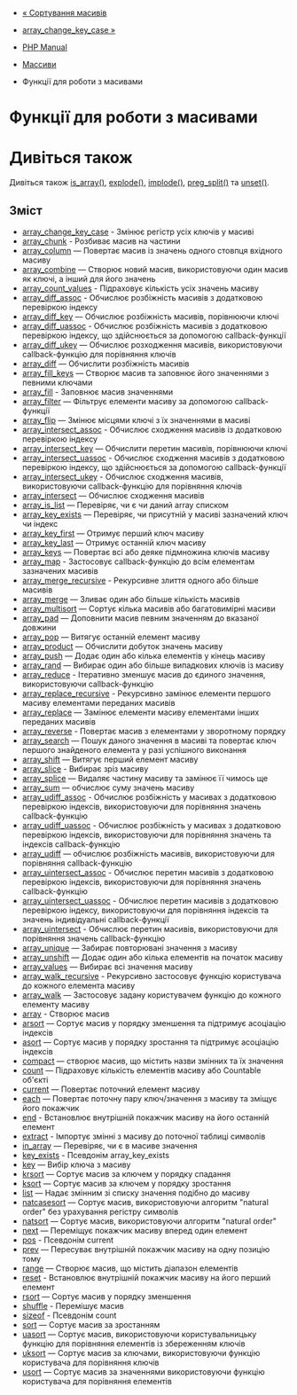 - [« Сортування масивів](array.sorting.md)
- [array_change_key_case »](function.array-change-key-case.md)

- [PHP Manual](index.md)
- [Массиви](book.array.md)
- Функції для роботи з масивами

# Функції для роботи з масивами

# Дивіться також

Дивіться також [is_array()](function.is-array.md),
[explode()](function.explode.md), [implode()](function.implode.md),
[preg_split()](function.preg-split.md) та
[unset()](function.unset.md).

## Зміст

- [array_change_key_case](function.array-change-key-case.md) -
Змінює регістр усіх ключів у масиві
- [array_chunk](function.array-chunk.md) - Розбиває масив на частини
- [array_column](function.array-column.md) — Повертає масив із
значень одного стовпця вхідного масиву
- [array_combine](function.array-combine.md) — Створює новий масив,
використовуючи один масив як ключі, а інший для його значень
- [array_count_values](function.array-count-values.md) -
Підраховує кількість усіх значень масиву
- [array_diff_assoc](function.array-diff-assoc.md) - Обчислює
розбіжність масивів з додатковою перевіркою індексу
- [array_diff_key](function.array-diff-key.md) — Обчислює
розбіжність масивів, порівнюючи ключі
- [array_diff_uassoc](function.array-diff-uassoc.md) - Обчислює
розбіжність масивів з додатковою перевіркою індексу,
що здійснюється за допомогою callback-функції
- [array_diff_ukey](function.array-diff-ukey.md) — Обчислює
розходження масивів, використовуючи callback-функцію для порівняння
ключів
- [array_diff](function.array-diff.md) — Обчислити розбіжність
масивів
- [array_fill_keys](function.array-fill-keys.md) — Створює масив та
заповнює його значеннями з певними ключами
- [array_fill](function.array-fill.md) - Заповнює масив значеннями
- [array_filter](function.array-filter.md) — Фільтрує елементи
масиву за допомогою callback-функції
- [array_flip](function.array-flip.md) — Змінює місцями ключі з їх
значеннями в масиві
- [array_intersect_assoc](function.array-intersect-assoc.md) -
Обчислює сходження масивів із додатковою перевіркою індексу
- [array_intersect_key](function.array-intersect-key.md) — Обчислити
перетин масивів, порівнюючи ключі
- [array_intersect_uassoc](function.array-intersect-uassoc.md) -
Обчислює сходження масивів з додатковою перевіркою індексу,
що здійснюється за допомогою callback-функції
- [array_intersect_ukey](function.array-intersect-ukey.md) -
Обчислює сходження масивів, використовуючи callback-функцію для
порівняння ключів
- [array_intersect](function.array-intersect.md) — Обчислює
сходження масивів
- [array_is_list](function.array-is-list.md) — Перевіряє, чи є
чи даний array списком
- [array_key_exists](function.array-key-exists.md) — Перевіряє,
чи присутній у масиві зазначений ключ чи індекс
- [array_key_first](function.array-key-first.md) — Отримує перший
ключ масиву
- [array_key_last](function.array-key-last.md) — Отримує останній
ключ масиву
- [array_keys](function.array-keys.md) — Повертає всі або
деяке підмножина ключів масиву
- [array_map](function.array-map.md) - Застосовує callback-функцію до
всім елементам зазначених масивів
- [array_merge_recursive](function.array-merge-recursive.md) -
Рекурсивне злиття одного або більше масивів
- [array_merge](function.array-merge.md) — Зливає один або більше
кількість масивів
- [array_multisort](function.array-multisort.md) — Сортує
кілька масивів або багатовимірні масиви
- [array_pad](function.array-pad.md) — Доповнити масив певним
значенням до вказаної довжини
- [array_pop](function.array-pop.md) — Витягує останній елемент
масиву
- [array_product](function.array-product.md) — Обчислити
добуток значень масиву
- [array_push](function.array-push.md) — Додає один або
кілька елементів у кінець масиву
- [array_rand](function.array-rand.md) — Вибирає один або більше
випадкових ключів із масиву
- [array_reduce](function.array-reduce.md) - Ітеративно зменшує
масив до єдиного значення, використовуючи callback-функцію
- [array_replace_recursive](function.array-replace-recursive.md) -
Рекурсивно замінює елементи першого масиву елементами переданих
масивів
- [array_replace](function.array-replace.md) — Замінює елементи
масиву елементами інших переданих масивів
- [array_reverse](function.array-reverse.md) - Повертає масив з
елементами у зворотному порядку
- [array_search](function.array-search.md) — Пошук
даного значення в масиві та повертає ключ першого знайденого
елемента у разі успішного виконання
- [array_shift](function.array-shift.md) — Витягує перший елемент
масиву
- [array_slice](function.array-slice.md) - Вибирає зріз масиву
- [array_splice](function.array-splice.md) — Видаляє частину масиву та
замінює її чимось ще
- [array_sum](function.array-sum.md) — обчислює суму значень
масиву
- [array_udiff_assoc](function.array-udiff-assoc.md) - Обчислює
розбіжність у масивах з додатковою перевіркою індексів,
використовуючи для порівняння значень callback-функцію
- [array_udiff_uassoc](function.array-udiff-uassoc.md) - Обчислює
розбіжність у масивах з додатковою перевіркою індексів,
використовуючи для порівняння значень та індексів callback-функцію
- [array_udiff](function.array-udiff.md) — обчислює розбіжність
масивів, використовуючи для порівняння callback-функцію
- [array_uintersect_assoc](function.array-uintersect-assoc.md) -
Обчислює перетин масивів з додатковою перевіркою індексів,
використовуючи для порівняння значень callback-функцію
- [array_uintersect_uassoc](function.array-uintersect-uassoc.md) -
Обчислює перетин масивів з додатковою перевіркою індексу,
використовуючи для порівняння індексів та значень індивідуальні
callback-функції
- [array_uintersect](function.array-uintersect.md) - Обчислює
перетин масивів, використовуючи для порівняння значень
callback-функцію
- [array_unique](function.array-unique.md) — Забирає повторювані
значення з масиву
- [array_unshift](function.array-unshift.md) — Додає один або
кілька елементів на початок масиву
- [array_values](function.array-values.md) — Вибирає всі значення
масиву
- [array_walk_recursive](function.array-walk-recursive.md) -
Рекурсивно застосовує функцію користувача до кожного елемента
масиву
- [array_walk](function.array-walk.md) — Застосовує задану
користувачем функцію до кожного елементу масиву
- [array](function.array.md) - Створює масив
- [arsort](function.arsort.md) — Сортує масив у порядку зменшення
та підтримує асоціацію індексів
- [asort](function.asort.md) — Сортує масив у порядку
зростання та підтримує асоціацію індексів
- [compact](function.compact.md) — створює масив, що містить
назви змінних та їх значення
- [count](function.count.md) — Підраховує кількість елементів
масиву або Countable об'єкті
- [current](function.current.md) — Повертає поточний елемент
масиву
- [each](function.each.md) — Повертає поточну пару ключ/значення
з масиву та зміщує його покажчик
- [end](function.end.md) - Встановлює внутрішній покажчик
масиву на його останній елемент
- [extract](function.extract.md) - Імпортує змінні з масиву
до поточної таблиці символів
- [in_array](function.in-array.md) — Перевіряє, чи є в
масиве значення
- [key_exists](function.key-exists.md) - Псевдонім array_key_exists
- [key](function.key.md) — Вибір ключа з масиву
- [krsort](function.krsort.md) — Сортує масив за ключем у порядку
спадання
- [ksort](function.ksort.md) — Сортує масив за ключем у порядку
зростання
- [list](function.list.md) — Надає змінним зі списку
значення подібно до масиву
- [natcasesort](function.natcasesort.md) — Сортує масив,
використовуючи алгоритм "natural order" без урахування регістру символів
- [natsort](function.natsort.md) — Сортує масив, використовуючи
алгоритм "natural order"
- [next](function.next.md) — Переміщує покажчик масиву вперед
один елемент
- [pos](function.pos.md) - Псевдонім current
- [prev](function.prev.md) — Пересуває внутрішній покажчик
масиву на одну позицію тому
- [range](function.range.md) — Створює масив, що містить діапазон
елементів
- [reset](function.reset.md) - Встановлює внутрішній покажчик
масиву на його перший елемент
- [rsort](function.rsort.md) — Сортує масив у порядку зменшення
- [shuffle](function.shuffle.md) - Перемішує масив
- [sizeof](function.sizeof.md) - Псевдонім count
- [sort](function.sort.md) — Сортує масив за зростанням
- [uasort](function.uasort.md) — Сортує масив, використовуючи
користувальницьку функцію для порівняння елементів із збереженням
ключів
- [uksort](function.uksort.md) — Сортує масив за ключами,
використовуючи функцію користувача для порівняння ключів
- [usort](function.usort.md) — Сортує масив за значеннями
використовуючи функцію користувача для порівняння елементів

